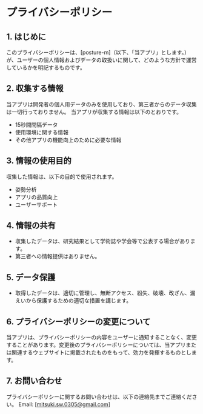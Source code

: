 # プライバシーポリシー

## 1. はじめに
このプライバシーポリシーは、[posture-m]（以下、「当アプリ」とします。）が、ユーザーの個人情報およびデータの取扱いに関して、どのような方針で運営しているかを明記するものです。

## 2. 収集する情報
当アプリは開発者の個人用データのみを使用しており、第三者からのデータ収集は一切行っておりません。
当アプリが収集する情報は以下のとおりです。
- 15秒間間隔データ
- 使用環境に関する情報
- その他アプリの機能向上のために必要な情報

## 3. 情報の使用目的
収集した情報は、以下の目的で使用されます。
- 姿勢分析
- アプリの品質向上
- ユーザーサポート

## 4. 情報の共有
- 収集したデータは、研究結果として学術誌や学会等で公表する場合があります。
- 第三者への情報提供はありません。

## 5. データ保護
- 取得したデータは、適切に管理し、無断アクセス、紛失、破壊、改ざん、漏えいから保護するための適切な措置を講じます。

## 6. プライバシーポリシーの変更について
当アプリは、プライバシーポリシーの内容をユーザーに通知することなく、変更することがあります。変更後のプライバシーポリシーについては、当アプリまたは関連するウェブサイトに掲載されたものをもって、効力を発揮するものとします。

## 7. お問い合わせ
プライバシーポリシーに関するお問い合わせは、以下の連絡先までご連絡ください。
Email: [mitsuki.sw.0305@gmail.com]
